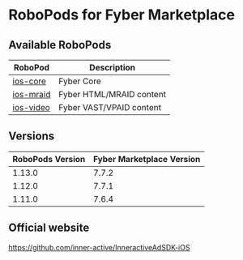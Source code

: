 # RoboPods for Fyber Marketplace

## Available RoboPods

| RoboPod                           | Description                               |
|-----------------------------------|-------------------------------------------|
| [ios-core](ios-core/)             | Fyber Core                                |
| [ios-mraid](ios-mraid/)           | Fyber HTML/MRAID content                  |
| [ios-video](ios-video/)           | Fyber VAST/VPAID content                  |

## Versions

| RoboPods Version  | Fyber Marketplace Version |
|-------------------|---------------------------|
| 1.13.0            | 7.7.2                     |
| 1.12.0            | 7.7.1                     |
| 1.11.0            | 7.6.4                     |

## Official website

https://github.com/inner-active/InneractiveAdSDK-iOS